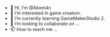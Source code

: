 - 👋 Hi, I’m @Akom4n
- 👀 I’m interested in game creation.
- 🌱 I’m currently learning GameMakerStudio 2.
- 💞️ I’m looking to collaborate on ...
- 📫 How to reach me ...

<!---
Akom4n/Akom4n is a ✨ special ✨ repository because its `README.md` (this file) appears on your GitHub profile.
You can click the Preview link to take a look at your changes.
--->
